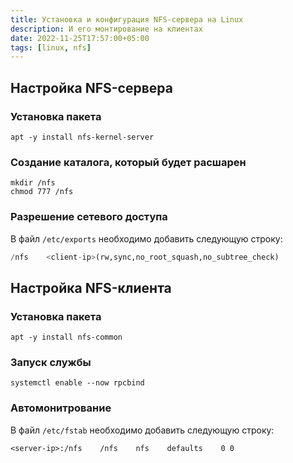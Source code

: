 ```yaml
---
title: Установка и конфигурация NFS-сервера на Linux
description: И его монтирование на клиентах
date: 2022-11-25T17:57:00+05:00
tags: [linux, nfs]
---
```

## Настройка NFS-сервера

### Установка пакета

```shell
apt -y install nfs-kernel-server
```

### Создание каталога, который будет расшарен

```shell
mkdir /nfs
chmod 777 /nfs
```

### Разрешение сетевого доступа

В файл `/etc/exports` необходимо добавить следующую строку:

```python
/nfs 	<client-ip>(rw,sync,no_root_squash,no_subtree_check)
```

## Настройка NFS-клиента

### Установка пакета

```shell
apt -y install nfs-common
```

### Запуск службы

``` shell
systemctl enable --now rpcbind
```

### Автомонитрование

В файл `/etc/fstab` необходимо добавить следующую строку:

```shell
<server-ip>:/nfs    /nfs    nfs    defaults    0 0
```
